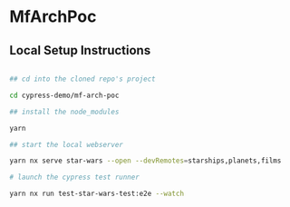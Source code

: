 # MfArchPoc

## Local Setup Instructions

```bash

## cd into the cloned repo's project

cd cypress-demo/mf-arch-poc

## install the node_modules

yarn

## start the local webserver

yarn nx serve star-wars --open --devRemotes=starships,planets,films

# launch the cypress test runner

yarn nx run test-star-wars-test:e2e --watch

```
